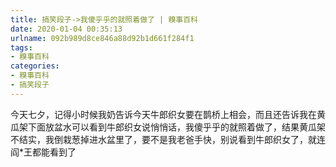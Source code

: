 ```yaml
---
title: 搞笑段子->我傻乎乎的就照着做了 | 糗事百科
date: 2020-01-04 00:35:13
urlname: 092b989d8ce846a88d92b1d661f284f1
tags: 
- 糗事百科
categories:
- 糗事百科
- 搞笑段子
---
```

今天七夕，记得小时候我奶告诉今天牛郎织女要在鹊桥上相会，而且还告诉我在黄瓜架下面放盆水可以看到牛郎织女说悄悄话，我傻乎乎的就照着做了，结果黄瓜架不结实，我倒栽葱掉进水盆里了，要不是我老爸手快，别说看到牛郎织女了，就连阎*王都能看到了



